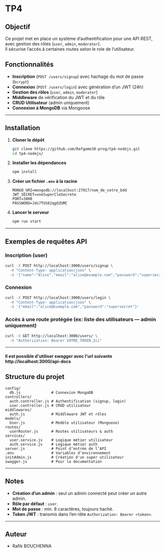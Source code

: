 # TP4

## Objectif

Ce projet met en place un système d’authentification pour une API REST, avec gestion des rôles (`user`, `admin`, `moderator`).  
Il sécurise l’accès à certaines routes selon le role de l’utilisateur.

## Fonctionnalités

- **Inscription** (`POST /users/signup`) avec hachage du mot de passe (`bcrypt`)
- **Connexion** (`POST /users/login`) avec génération d’un JWT (24h)
- **Gestion des rôles** (`user`, `admin`, `moderator`)
- **Middleware** de vérification du JWT et du rôle
- **CRUD Utilisateur** (admin uniquement)
- **Connexion à MongoDB** via Mongoose

---

## Installation

1. **Cloner le dépôt**  
   ```bash
   git clone https://github.com/Rafgame38-prog/tp4-nodejs.git
   cd tp4-nodejs/

   ```

2. **Installer les dépendances**
   ```bash
   npm install
   ```

3. **Créer un fichier `.env` à la racine**
   ```
   MONGO_URI=mongodb://localhost:27017/nom_de_votre_bdd
   JWT_SECRET=uneSuperCleSecrete
   PORT=3000
   PASSWORD=Jds7TUS82qgOZUMC

   ```

4. **Lancer le serveur**
   ```bash
   npm run start
   ```
  

---

## Exemples de requêtes API

### Inscription (user)
```bash
curl -X POST http://localhost:3000/users/signup \
  -H "Content-Type: application/json" \
  -d '{"name":"Alice","email":"alice@example.com","password":"supersecret"}'
```

### Connexion
```bash
curl -X POST http://localhost:3000/users/login \
  -H "Content-Type: application/json" \
  -d '{"email":"alice@example.com","password":"supersecret"}'
```

### Accès à une route protégée (ex: liste des utilisateurs — admin uniquement)
```bash
curl -X GET http://localhost:3000/users/ \
  -H "Authorization: Bearer VOTRE_TOKEN_Ici"
```

---
#### Il est possible d'utiliser swagger avec l'url suivante http://localhost:3000/api-docs

## Structure du projet

```
config/
  db.js              # Connexion MongoDB
controllers/
  auth.controller.js # Authentification (signup, login)
  user.controller.js # CRUD utilisateur
middlewares/
  auth.js            # Middleware JWT et rôles
models/
  User.js            # Modèle utilisateur (Mongoose)
routes/
  userRouter.js      # Routes utilisateurs & auth
services/
  user.service.js    # Logique métier utilisateur
  auth.service.js    # Logique métier auth
server.js            # Point d’entrée de l’API
.env                 # Variables d’environnement
initAdmin.js         # Création d'un super utilisateur
swagger.js           # Pour la documentation
```

---

## Notes

- **Création d’un admin** : seul un admin connecté peut créer un autre admin.
- **Rôle par défaut** : `user`.
- **Mot de passe** : min. 8 caractères, toujours haché.
- **Token JWT** : transmis dans l’en-tête `Authorization: Bearer <token>`.

---

## Auteur

- Rafik BOUCHENNA

